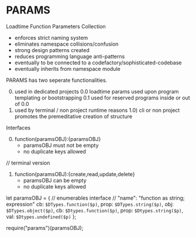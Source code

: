 # PARAMS
Loadtime Function Parameters Collection

* enforces strict naming system
* eliminates namespace collisions/confusion
* strong design patterns created
* reduces programming language anti-patterns
* eventually to be connected to a codefactory/sophisticated-codebase
* eventually inherits from namespace module

PARAMS has two seperate functionalities.

0) used in dedicated projects
  0.0 loadtime params used upon program templating or bootstrapping
  0.1 used for reserved programs inside or out of 0.0
1) used by terminal / non project runtime reasons
  1.0) cli or non project promotes the premeditative creation of structure

Interfaces

0) function(paramsOBJ):{paramsOBJ}
   * paramsOBJ must not be empty
   * no duplicate keys allowed

// terminal version
1) function(paramsOBJ):{create,read,update,delete}
   * paramsOBJ can be empty
   * no duplicate keys allowed

let paramsOBJ = {
      // enumerables interface // "name": "function as string; expression"
      cb:   `$DTypes.function($p)`,
      prop: `$DTypes.string($p)`, 
      obj:  `$DTypes.object($p)`,
      cb:   `$Dtypes.function($p)`,
      prop: `$Dtypes.string($p)`,
      val:  `$Dtypes.undefined($p)`
};

require("params")(paramsOBJ);



